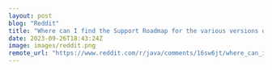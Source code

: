 ```yaml
---
layout: post
blog: "Reddit"
title: "Where can I find the Support Roadmap for the various versions of Oracle OpenJDK?"
date: 2023-09-26T18:43:24Z
image: images/reddit.png
remote_url: "https://www.reddit.com/r/java/comments/16sw6jt/where_can_i_find_the_support_roadmap_for_the/"
---
```

